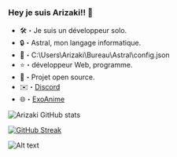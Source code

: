 ### Hey je suis Arizaki!! 👋

- 🛠️・Je suis un développeur solo.
- 🔒・Astral, mon langage informatique.
- 📁・C:\Users\Arizaki\Bureau\Astral\config.json
- ⭐・développeur Web, programme.
- 💬・Projet open source.
- ✉️・[Discord](https://discord.com/users/820360564219707392)
- 🌐・[ExoAnime](https://exoanime.onrender.com/)



![Arizaki GitHub stats](https://github-readme-stats.vercel.app/api?username=Arizaki07&show_icons=true&theme=tokyonight)

[![GitHub Streak](https://github-readme-streak-stats.herokuapp.com?user=Arizaki07&theme=navy-gear&hide_border=true&date_format=j%20M%5B%20Y%5D)](https://git.io/streak-stats)

![Alt text](https://spotify-recently-played-readme.vercel.app/api?user=bicc9ar16gw92ro1wil1n65rx&unique={true|1|on|yes})
